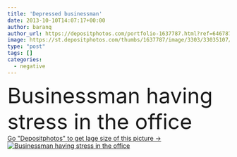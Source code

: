 ```yaml
---
title: 'Depressed businessman'
date: 2013-10-10T14:07:17+00:00
author: baranq
author_url: https://depositphotos.com/portfolio-1637787.html?ref=64678756
image: https://st.depositphotos.com/thumbs/1637787/image/3303/33035107/api_thumb_450.jpg?forcejpeg=true
type: "post"
tags: []
categories: 
  - negative
---
```

<div aling="center">
            <font size="60"> Businessman having stress in the office</font>   
</div>
<div>
    <a href='https://depositphotos.com/33035107/stock-photo-depressed-businessman.html?ref=64678756' target=_blank > Go "Depositphotos" to get lage size of this picture ->
        <img href='https://depositphotos.com/33035107/stock-photo-depressed-businessman.html?ref=64678756' src='https://st.depositphotos.com/1637787/3303/i/950/depositphotos_33035107-stock-photo-depressed-businessman.jpg?forcejpeg=true' alt='Businessman having stress in the office' >
    </a>
</div>
